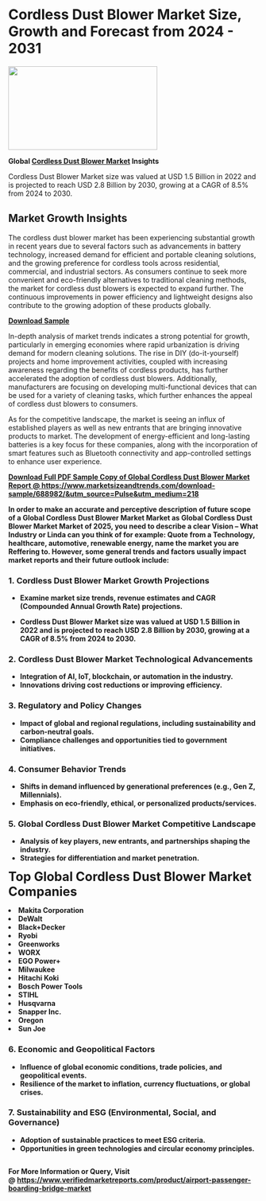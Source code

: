 <H1>Cordless Dust Blower Market Size, Growth and Forecast from 2024 - 2031</H1><img class="aligncenter size-medium wp-image-584254" src="https://thirdeyenews.in/wp-content/uploads/2024/09/Global-Market-Research-300x168.jpeg" alt="" width="300" height="168" /><p><strong>Global&nbsp;<a href="https://www.marketsizeandtrends.com/download-sample/688982/&amp;utm_source=Pulse&amp;utm_medium=218">Cordless Dust Blower Market</a> Insights</strong></p><p>Cordless Dust Blower Market size was valued at USD 1.5 Billion in 2022 and is projected to reach USD 2.8 Billion by 2030, growing at a CAGR of 8.5% from 2024 to 2030.</p><p><h2>Market Growth Insights</h2> <p>The cordless dust blower market has been experiencing substantial growth in recent years due to several factors such as advancements in battery technology, increased demand for efficient and portable cleaning solutions, and the growing preference for cordless tools across residential, commercial, and industrial sectors. As consumers continue to seek more convenient and eco-friendly alternatives to traditional cleaning methods, the market for cordless dust blowers is expected to expand further. The continuous improvements in power efficiency and lightweight designs also contribute to the growing adoption of these products globally.</p> <p><strong><a href="#">Download Sample</a></strong></p> <p>In-depth analysis of market trends indicates a strong potential for growth, particularly in emerging economies where rapid urbanization is driving demand for modern cleaning solutions. The rise in DIY (do-it-yourself) projects and home improvement activities, coupled with increasing awareness regarding the benefits of cordless products, has further accelerated the adoption of cordless dust blowers. Additionally, manufacturers are focusing on developing multi-functional devices that can be used for a variety of cleaning tasks, which further enhances the appeal of cordless dust blowers to consumers.</p> <p>As for the competitive landscape, the market is seeing an influx of established players as well as new entrants that are bringing innovative products to market. The development of energy-efficient and long-lasting batteries is a key focus for these companies, along with the incorporation of smart features such as Bluetooth connectivity and app-controlled settings to enhance user experience.</p> <p><strong><a href="#"></p><p><span class=""><strong>Download Full PDF Sample Copy of Global Cordless Dust Blower Market Report</strong> @ <a href="https://www.marketsizeandtrends.com/download-sample/688982/&amp;utm_source=Pulse&amp;utm_medium=218" target="_blank">https://www.marketsizeandtrends.com/download-sample/688982/&amp;utm_source=Pulse&amp;utm_medium=218</a></span></p><p>In order to make an accurate and perceptive description of future scope of a Global&nbsp;Cordless Dust Blower Market Market as Global&nbsp;Cordless Dust Blower Market Market of 2025, you need to describe a clear Vision &ndash; What Industry or Linda can you think of for example: Quote from a Technology, healthcare, automotive, renewable energy, name the market you are Reffering to. However, some general trends and factors usually impact market reports and their future outlook include:</p><h3>1.&nbsp;<strong>Cordless Dust Blower Market Growth Projections</strong></h3><ul><li>Examine market size trends, revenue estimates and CAGR (Compounded Annual Growth Rate) projections.</li><li><p>Cordless Dust Blower Market size was valued at USD 1.5 Billion in 2022 and is projected to reach USD 2.8 Billion by 2030, growing at a CAGR of 8.5% from 2024 to 2030.</p></li></ul><h3>2.&nbsp;<strong>Cordless Dust Blower Market Technological Advancements</strong></h3><ul><li>Integration of AI, IoT, blockchain, or automation in the industry.</li><li>Innovations driving cost reductions or improving efficiency.</li></ul><h3>3.&nbsp;<strong>Regulatory and Policy Changes</strong></h3><ul><li>Impact of global and regional regulations, including sustainability and carbon-neutral goals.</li><li>Compliance challenges and opportunities tied to government initiatives.</li></ul><h3>4.&nbsp;<strong>Consumer Behavior Trends</strong></h3><ul><li>Shifts in demand influenced by generational preferences (e.g., Gen Z, Millennials).</li><li>Emphasis on eco-friendly, ethical, or personalized products/services.</li></ul><h3>5.&nbsp;<strong>Global Cordless Dust Blower Market Competitive Landscape</strong></h3><ul><li>Analysis of key players, new entrants, and partnerships shaping the industry.</li><li>Strategies for differentiation and market penetration.</li></ul><p data-pm-slice="1 1 []"><span style="color: inherit; font-family: inherit; font-size: 25px;">Top Global Cordless Dust Blower Market Companies</span></p><div class="" data-test-id=""><p><li>Makita Corporation</li><li> DeWalt</li><li> Black+Decker</li><li> Ryobi</li><li> Greenworks</li><li> WORX</li><li> EGO Power+</li><li> Milwaukee</li><li> Hitachi Koki</li><li> Bosch Power Tools</li><li> STIHL</li><li> Husqvarna</li><li> Snapper Inc.</li><li> Oregon</li><li> Sun Joe</li></p></div><h3>6.&nbsp;<strong>Economic and Geopolitical Factors</strong></h3><ul><li>Influence of global economic conditions, trade policies, and geopolitical events.</li><li>Resilience of the market to inflation, currency fluctuations, or global crises.</li></ul><h3>7.&nbsp;<strong>Sustainability and ESG (Environmental, Social, and Governance)</strong></h3><ul><li>Adoption of sustainable practices to meet ESG criteria.</li><li>Opportunities in green technologies and circular economy principles.</li></ul><h2><strong style="font-size: 14px;">For More Information or Query, Visit @&nbsp;</strong><a style="background-color: #ffffff; font-size: 14px;" href="https://www.marketsizeandtrends.com/report/cordless-dust-blower-market/" target="_blank">https://www.verifiedmarketreports.com/product/airport-passenger-boarding-bridge-market</a></h2>
